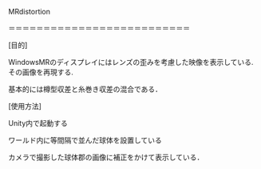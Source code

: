 MRdistortion

＝＝＝＝＝＝＝＝＝＝＝＝＝＝＝＝＝＝＝＝＝＝＝＝＝＝

[目的]

WindowsMRのディスプレイにはレンズの歪みを考慮した映像を表示している. 
その画像を再現する. 

基本的には樽型収差と糸巻き収差の混合である．

[使用方法]

Unity内で起動する  

ワールド内に等間隔で並んだ球体を設置している

カメラで撮影した球体郡の画像に補正をかけて表示している．

